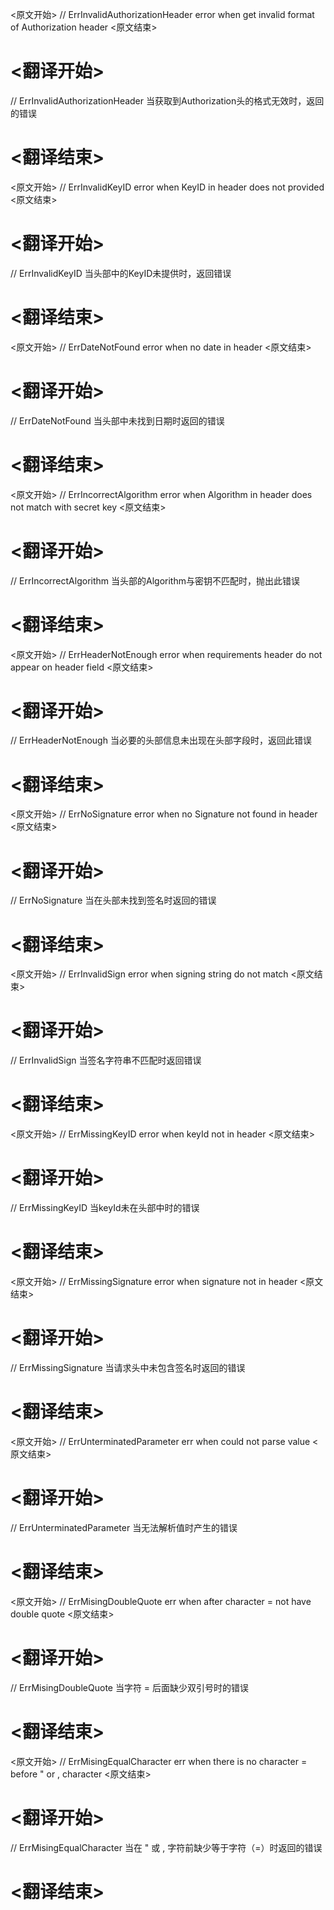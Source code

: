 
<原文开始>
	// ErrInvalidAuthorizationHeader error when get invalid format of Authorization header
<原文结束>

# <翻译开始>
// ErrInvalidAuthorizationHeader 当获取到Authorization头的格式无效时，返回的错误
# <翻译结束>


<原文开始>
	// ErrInvalidKeyID error when KeyID in header does not provided
<原文结束>

# <翻译开始>
// ErrInvalidKeyID 当头部中的KeyID未提供时，返回错误
# <翻译结束>


<原文开始>
	// ErrDateNotFound error when no date in header
<原文结束>

# <翻译开始>
// ErrDateNotFound 当头部中未找到日期时返回的错误
# <翻译结束>


<原文开始>
	// ErrIncorrectAlgorithm error when Algorithm in header does not match with secret key
<原文结束>

# <翻译开始>
// ErrIncorrectAlgorithm 当头部的Algorithm与密钥不匹配时，抛出此错误
# <翻译结束>


<原文开始>
	// ErrHeaderNotEnough error when requirements header do not appear on header field
<原文结束>

# <翻译开始>
// ErrHeaderNotEnough 当必要的头部信息未出现在头部字段时，返回此错误
# <翻译结束>


<原文开始>
	// ErrNoSignature error when no Signature not found in header
<原文结束>

# <翻译开始>
// ErrNoSignature 当在头部未找到签名时返回的错误
# <翻译结束>


<原文开始>
	// ErrInvalidSign error when signing string do not match
<原文结束>

# <翻译开始>
// ErrInvalidSign 当签名字符串不匹配时返回错误
# <翻译结束>


<原文开始>
	// ErrMissingKeyID error when keyId not in header
<原文结束>

# <翻译开始>
// ErrMissingKeyID 当keyId未在头部中时的错误
# <翻译结束>


<原文开始>
	// ErrMissingSignature error when signature not in header
<原文结束>

# <翻译开始>
// ErrMissingSignature 当请求头中未包含签名时返回的错误
# <翻译结束>


<原文开始>
	// ErrUnterminatedParameter err when could not parse value
<原文结束>

# <翻译开始>
// ErrUnterminatedParameter 当无法解析值时产生的错误
# <翻译结束>


<原文开始>
	// ErrMisingDoubleQuote err when after character = not have double quote
<原文结束>

# <翻译开始>
// ErrMisingDoubleQuote 当字符 = 后面缺少双引号时的错误
# <翻译结束>


<原文开始>
	// ErrMisingEqualCharacter err when there is no character = before " or , character
<原文结束>

# <翻译开始>
// ErrMisingEqualCharacter 当在 " 或 , 字符前缺少等于字符（=）时返回的错误
# <翻译结束>

